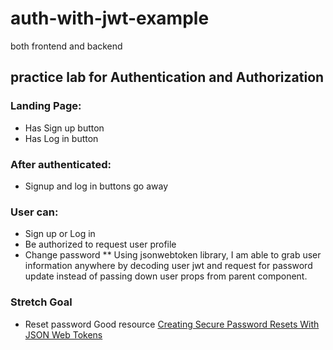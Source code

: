# auth-with-jwt-example
both frontend and backend

## practice lab for Authentication and Authorization

### Landing Page:
- Has Sign up button
- Has Log in button

### After authenticated:
- Signup and log in buttons go away

### User can:
- Sign up or Log in
- Be authorized to request user profile
- Change password
** Using jsonwebtoken library, I am able to grab user information anywhere by decoding user jwt and request for password update instead of passing down user props from parent component.

### Stretch Goal
- Reset password
Good resource [Creating Secure Password Resets With JSON Web Tokens](https://www.smashingmagazine.com/2017/11/safe-password-resets-with-json-web-tokens/)
